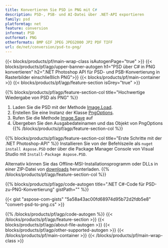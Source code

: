 ```yaml
---
title: Konvertieren Sie PSD in PNG mit C#
description: PSD-, PSB- und AI-Datei über .NET-API exportieren
family: psd
platformtag: net
feature: conversion
informat: PSD
outformat: PNG
otherformats: BMP GIF JPEG JPEG2000 JP2 PDF TIFF
url: de/net/conversion/psd-to-png/
---
```


{{< blocks/products/pf/main-wrap-class isAutogenPage="true" >}}
{{< blocks/products/pf/agp/upper-banner-autogen h1="PSD über C# in PNG konvertieren" h2=".NET Photoshop API für PSD- und PSB-Konvertierung in Rasterbilder einschließlich PNG">}}
{{< blocks/products/pf/main-container >}}
{{< blocks/products/pf/agp/feature-section isGrey="true" >}}

{{% blocks/products/pf/agp/feature-section-col title="Hochwertige Wiedergabe von PSD als PNG" %}}
1. Laden Sie die PSD mit der Methode [Image.Load](https://apireference.aspose.com/psd/net/aspose.psd/image/methods/load/index).
1. Erstellen Sie eine Instanz der Klasse [PngOptions](https://apireference.aspose.com/psd/net/aspose.psd.imageoptions/pngoptions).
1. Rufen Sie die Methode [Image.Save](https://apireference.aspose.com/psd/net/aspose.psd/image/methods/save/index) auf
1. Übergeben Sie den Ausgabedateinamen und das Objekt von PngOptions
{{% /blocks/products/pf/agp/feature-section-col %}}

{{% blocks/products/pf/agp/feature-section-col title="Erste Schritte mit der .NET Photoshop-API" %}}
Installieren Sie von der Befehlszeile als ```nuget install Aspose.PSD``` oder über die Package Manager Console von Visual Studio mit ```Install-Package Aspose.PSD```.

Alternativ können Sie das Offline-MSI-Installationsprogramm oder DLLs in einer ZIP-Datei von [downloads](https://downloads.aspose.com/psd/net) herunterladen.
{{% /blocks/products/pf/agp/feature-section-col %}}

{{% blocks/products/pf/agp/code-autogen title=".NET C#-Code für PSD-zu-PNG-Konvertierung" gistPath="" %}}

{{< gist "aspose-com-gists" "5a58a43ac00fd68974d95b72d2fdb5e8" "convert-psd-to-png.cs" >}}

{{% /blocks/products/pf/agp/code-autogen %}}
{{< /blocks/products/pf/agp/feature-section >}}
{{< blocks/products/pf/agp/about-file-autogen >}}
{{< blocks/products/pf/agp/other-supported-autogen >}}
{{< /blocks/products/pf/main-container >}}
{{< /blocks/products/pf/main-wrap-class >}}
